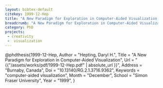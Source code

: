 ```yaml
---
layout: bibtex-default
citekey: 1999-12-Hep
title: "A New Paradigm for Exploration in Computer-Aided Visualization (1999)"
breadcrumb: "A New Paradigm for Exploration in Computer-Aided Visualization (1999)"
category: PhD
projects:
 - creativity
 -  visualization
---
```

@phdthesis{1999-12-Hep,
	Author =  "Hepting, Daryl H.",
	Title =  "A New Paradigm for Exploration in Computer-Aided Visualization",
	Url = \"{{"/assets/works/pdf/1999-12-Hep.pdf" | absolute_url }}\",
	Address =  "Burnaby, Canada",
	Doi =  "10.13140/RG.2.1.3716.9362",
	Keywords =  "computer-aided vlsualization",
	Month =  "December",
	School =  "Simon Fraser University",
	Year =  "1999",
}
